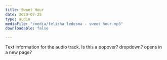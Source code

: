 ```yaml
---
title: Sweet Hour
date: 2020-07-25
type: audio
mediaFile: "/media/felisha ledesma - sweet hour.mp3"
downloadable: false

---
```

Text information for the audio track. Is this a popover? dropdown? opens in a new page?